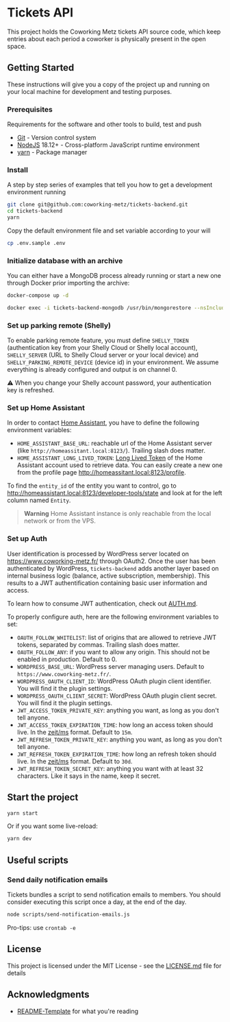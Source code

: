 # Tickets API

This project holds the Coworking Metz tickets API source code, which keep entries about
each period a coworker is physically present in the open space.

## Getting Started

These instructions will give you a copy of the project up and running on
your local machine for development and testing purposes.

### Prerequisites

Requirements for the software and other tools to build, test and push

- [Git](https://git-scm.com/) - Version control system
- [NodeJS](https://nodejs.org/) 18.12+ - Cross-platform JavaScript runtime environment
- [yarn](https://yarnpkg.com/) - Package manager

### Install

A step by step series of examples that tell you how to get a development environment running

```bash
git clone git@github.com:coworking-metz/tickets-backend.git
cd tickets-backend
yarn
```

Copy the default environment file and set variable according to your will

```bash
cp .env.sample .env
```

### Initialize database with an archive

You can either have a MongoDB process already running or
start a new one through Docker prior importing the archive:
```bash
docker-compose up -d
```

```bash
docker exec -i tickets-backend-mongodb /usr/bin/mongorestore --nsInclude="tickets.*" --archive < /Users/whatever/2023-09-01-12-00-01-mongo-tickets.mongoarchive
```

### Set up parking remote (Shelly)

To enable parking remote feature, you must define `SHELLY_TOKEN` (authentication key from your Shelly Cloud or Shelly local account), `SHELLY_SERVER` (URL to Shelly Cloud server or your local device) and `SHELLY_PARKING_REMOTE_DEVICE` (device id) in your environment. We assume everything is already configured and output is on channel 0.

:warning: When you change your Shelly account password, your authentication key is refreshed.

### Set up Home Assistant

In order to contact [Home Assistant](https://github.com/coworking-metz/infrastructure/tree/main/home-assistant), you have to define the following environment variables:
- `HOME_ASSISTANT_BASE_URL`: reachable url of the Home Assistant server (like `http://homeassitant.local:8123/`). Trailing slash does matter.
- `HOME_ASSISTANT_LONG_LIVED_TOKEN`: [Long Lived Token](https://developers.home-assistant.io/docs/auth_api/#long-lived-access-token) of the Home Assistant account used to retrieve data. You can easily create a new one from the profile page http://homeassitant.local:8123/profile.

To find the `entity_id` of the entity you want to control, go to http://homeassistant.local:8123/developer-tools/state and look at for the left column named `Entity`.

> **Warning**
> Home Assistant instance is only reachable from the local network or from the VPS.

### Set up Auth

User identification is processed by WordPress server located on https://www.coworking-metz.fr/ through OAuth2.
Once the user has been authenticated by WordPress, `tickets-backend` adds another layer based on internal business logic (balance, active subscription, membership).
This results to a JWT authentification containing basic user information and access.

To learn how to consume JWT authentication, check out [AUTH.md](./AUTH.md).

To properly configure auth, here are the following environment variables to set:
- `OAUTH_FOLLOW_WHITELIST`: list of origins that are allowed to retrieve JWT tokens, separated by commas. Trailing slash does matter.
- `OAUTH_FOLLOW_ANY`: if you want to allow any origin. This should not be enabled in production. Default to 0.
- `WORDPRESS_BASE_URL`: WordPress server managing users. Default to `https://www.coworking-metz.fr/`.
- `WORDPRESS_OAUTH_CLIENT_ID`: WordPress OAuth plugin client identifier. You will find it the plugin settings.
- `WORDPRESS_OAUTH_CLIENT_SECRET`: WordPress OAuth plugin client secret. You will find it the plugin settings.
- `JWT_ACCESS_TOKEN_PRIVATE_KEY`: anything you want, as long as you don't tell anyone.
- `JWT_ACCESS_TOKEN_EXPIRATION_TIME`: how long an access token should live. In the [zeit/ms](https://github.com/zeit/ms.js) format. Default to `15m`.
- `JWT_REFRESH_TOKEN_PRIVATE_KEY`: anything you want, as long as you don't tell anyone.
- `JWT_REFRESH_TOKEN_EXPIRATION_TIME`: how long an refresh token should live. In the [zeit/ms](https://github.com/zeit/ms.js) format. Default to `30d`.
- `JWT_REFRESH_TOKEN_SECRET_KEY`: anything you want with at least 32 characters. Like it says in the name, keep it secret.

## Start the project

```bash
yarn start
```

Or if you want some live-reload:

```bash
yarn dev
```

## Useful scripts

### Send daily notification emails

Tickets bundles a script to send notification emails to members.
You should consider executing this script once a day, at the end of the day.

```bash
node scripts/send-notification-emails.js
```

Pro-tips: use `crontab -e`

## License

This project is licensed under the MIT License - see the [LICENSE.md](LICENSE.md) file for details

## Acknowledgments

- [README-Template](https://github.com/PurpleBooth/a-good-readme-template) for what you're reading

